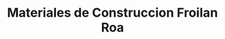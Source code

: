 ---
title: "Materiales de Construccion Froilan Roa"
url: /macul/materiales-de-construccion-froilan-roa/
shop: hardware
---